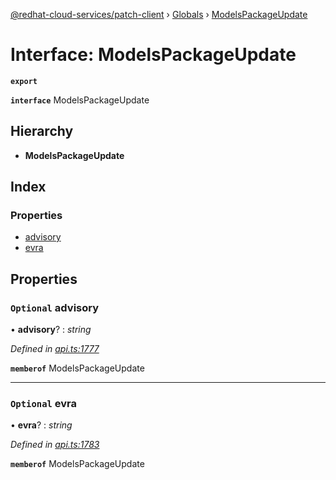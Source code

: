 [@redhat-cloud-services/patch-client](../README.md) › [Globals](../globals.md) › [ModelsPackageUpdate](modelspackageupdate.md)

# Interface: ModelsPackageUpdate

**`export`** 

**`interface`** ModelsPackageUpdate

## Hierarchy

* **ModelsPackageUpdate**

## Index

### Properties

* [advisory](modelspackageupdate.md#optional-advisory)
* [evra](modelspackageupdate.md#optional-evra)

## Properties

### `Optional` advisory

• **advisory**? : *string*

*Defined in [api.ts:1777](https://github.com/RedHatInsights/javascript-clients/blob/898b2150/packages/patch/api.ts#L1777)*

**`memberof`** ModelsPackageUpdate

___

### `Optional` evra

• **evra**? : *string*

*Defined in [api.ts:1783](https://github.com/RedHatInsights/javascript-clients/blob/898b2150/packages/patch/api.ts#L1783)*

**`memberof`** ModelsPackageUpdate
